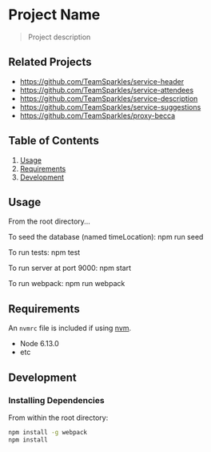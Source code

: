 # Project Name

> Project description

## Related Projects

  - https://github.com/TeamSparkles/service-header
  - https://github.com/TeamSparkles/service-attendees
  - https://github.com/TeamSparkles/service-description
  - https://github.com/TeamSparkles/service-suggestions
  - https://github.com/TeamSparkles/proxy-becca

## Table of Contents

1. [Usage](#Usage)
1. [Requirements](#requirements)
1. [Development](#development)

## Usage

From the root directory...

To seed the database (named timeLocation):
npm run seed

To run tests:
npm test

To run server at port 9000:
npm start

To run webpack:
npm run webpack

## Requirements

An `nvmrc` file is included if using [nvm](https://github.com/creationix/nvm).

- Node 6.13.0
- etc

## Development

### Installing Dependencies

From within the root directory:

```sh
npm install -g webpack
npm install
```
